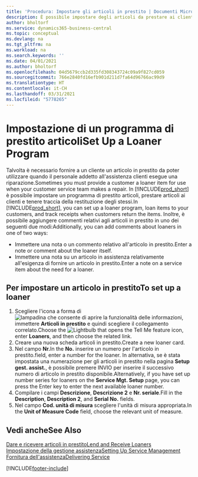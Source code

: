 ```yaml
---
title: 'Procedura: Impostare gli articoli in prestito | Documenti Microsoft'
description: È possibile impostare degli articoli da prestare ai clienti in sostituzione degli articoli che sono in assistenza.
author: bholtorf
ms.service: dynamics365-business-central
ms.topic: conceptual
ms.devlang: na
ms.tgt_pltfrm: na
ms.workload: na
ms.search.keywords: ''
ms.date: 04/01/2021
ms.author: bholtorf
ms.openlocfilehash: 04d5679ccb2d335fd308343724c09a9f827cd059
ms.sourcegitcommit: 766e2840fd16efb901d211d7fa64d96766ac99d9
ms.translationtype: HT
ms.contentlocale: it-CH
ms.lasthandoff: 03/31/2021
ms.locfileid: "5778265"
---
```

# <a name="set-up-a-loaner-program"></a><span data-ttu-id="456b1-103">Impostazione di un programma di prestito articoli</span><span class="sxs-lookup"><span data-stu-id="456b1-103">Set Up a Loaner Program</span></span>
<span data-ttu-id="456b1-104">Talvolta è necessario fornire a un cliente un articolo in prestito da poter utilizzare quando il personale addetto all'assistenza clienti esegue una riparazione.</span><span class="sxs-lookup"><span data-stu-id="456b1-104">Sometimes you must provide a customer a loaner item for use when your customer service team makes a repair.</span></span> <span data-ttu-id="456b1-105">In [!INCLUDE[prod_short](includes/prod_short.md)] è possibile impostare un programma di prestito articoli, prestare articoli ai clienti e tenere traccia della restituzione degli stessi.</span><span class="sxs-lookup"><span data-stu-id="456b1-105">In [!INCLUDE[prod_short](includes/prod_short.md)], you can set up a loaner program, loan items to your customers, and track receipts when customers return the items.</span></span> <span data-ttu-id="456b1-106">Inoltre, è possibile aggiungere commenti relativi agli articoli in prestito in uno dei seguenti due modi:</span><span class="sxs-lookup"><span data-stu-id="456b1-106">Additionally, you can add comments about loaners in one of two ways:</span></span>  
  
* <span data-ttu-id="456b1-107">Immettere una nota o un commento relativo all'articolo in prestito.</span><span class="sxs-lookup"><span data-stu-id="456b1-107">Enter a note or comment about the loaner itself.</span></span>  
* <span data-ttu-id="456b1-108">Immettere una nota su un articolo in assistenza relativamente all'esigenza di fornire un articolo in prestito.</span><span class="sxs-lookup"><span data-stu-id="456b1-108">Enter a note on a service item about the need for a loaner.</span></span>  

## <a name="to-set-up-a-loaner"></a><span data-ttu-id="456b1-109">Per impostare un articolo in prestito</span><span class="sxs-lookup"><span data-stu-id="456b1-109">To set up a loaner</span></span>  
1. <span data-ttu-id="456b1-110">Scegliere l'icona a forma di ![lampadina che consente di aprire la funzionalità delle informazioni](media/ui-search/search_small.png "Informazioni sull'operazione che si desidera eseguire"), immettere **Articoli in prestito** e quindi scegliere il collegamento correlato.</span><span class="sxs-lookup"><span data-stu-id="456b1-110">Choose the ![Lightbulb that opens the Tell Me feature](media/ui-search/search_small.png "Tell me what you want to do") icon, enter **Loaners**, and then choose the related link.</span></span>  
2. <span data-ttu-id="456b1-111">Creare una nuova scheda articoli in prestito.</span><span class="sxs-lookup"><span data-stu-id="456b1-111">Create a new loaner card.</span></span> 
3. <span data-ttu-id="456b1-112">Nel campo **Nr.**</span><span class="sxs-lookup"><span data-stu-id="456b1-112">In the **No.**</span></span> <span data-ttu-id="456b1-113">inserire un numero per l'articolo in prestito.</span><span class="sxs-lookup"><span data-stu-id="456b1-113">field, enter a number for the loaner.</span></span> <span data-ttu-id="456b1-114">In alternativa, se è stata impostata una numerazione per gli articoli in prestito nella pagina **Setup gest. assist.**, è possibile premere INVIO per inserire il successivo numero di articolo in prestito disponibile.</span><span class="sxs-lookup"><span data-stu-id="456b1-114">Alternatively, if you have set up number series for loaners on the **Service Mgt. Setup** page, you can press the Enter key to enter the next available loaner number.</span></span>  
4. <span data-ttu-id="456b1-115">Compilare i campi **Descrizione**, **Descrizione 2** e **Nr. seriale**.</span><span class="sxs-lookup"><span data-stu-id="456b1-115">Fill in the **Description**, **Description 2**, and **Serial No.** fields.</span></span>  
5. <span data-ttu-id="456b1-116">Nel campo **Cod. unità di misura** scegliere l'unità di misura appropriata.</span><span class="sxs-lookup"><span data-stu-id="456b1-116">In the **Unit of Measure Code** field, choose the relevant unit of measure.</span></span>  
  
## <a name="see-also"></a><span data-ttu-id="456b1-117">Vedi anche</span><span class="sxs-lookup"><span data-stu-id="456b1-117">See Also</span></span>
[<span data-ttu-id="456b1-118">Dare e ricevere articoli in prestito</span><span class="sxs-lookup"><span data-stu-id="456b1-118">Lend and Receive Loaners</span></span>](service-how-to-lend-receive-loaners.md)  
[<span data-ttu-id="456b1-119">Impostazione della gestione assistenza</span><span class="sxs-lookup"><span data-stu-id="456b1-119">Setting Up Service Management</span></span>](service-setup-service.md)  
[<span data-ttu-id="456b1-120">Fornitura dell'assistenza</span><span class="sxs-lookup"><span data-stu-id="456b1-120">Delivering Service</span></span>](service-deliver-service.md)  



[!INCLUDE[footer-include](includes/footer-banner.md)]